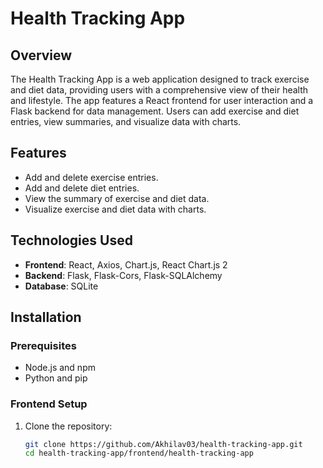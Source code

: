 # Health Tracking App

## Overview

The Health Tracking App is a web application designed to track exercise and diet data, providing users with a comprehensive view of their health and lifestyle. The app features a React frontend for user interaction and a Flask backend for data management. Users can add exercise and diet entries, view summaries, and visualize data with charts.

## Features

- Add and delete exercise entries.
- Add and delete diet entries.
- View the summary of exercise and diet data.
- Visualize exercise and diet data with charts.

## Technologies Used

- **Frontend**: React, Axios, Chart.js, React Chart.js 2
- **Backend**: Flask, Flask-Cors, Flask-SQLAlchemy
- **Database**: SQLite

## Installation

### Prerequisites

- Node.js and npm
- Python and pip

### Frontend Setup

1. Clone the repository:

   ```sh
   git clone https://github.com/Akhilav03/health-tracking-app.git
   cd health-tracking-app/frontend/health-tracking-app
